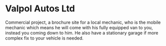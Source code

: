 # Valpol Autos Ltd

Commercial project, a brochure site for a local mechanic, who is the mobile mechanic which means he will come with his fully equipped van to you, instead you coming down to him. He also have a stationary garage if more complex fix to your vehicle is needed.